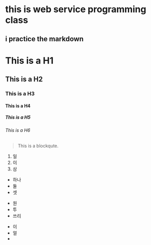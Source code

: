 this is web service programming class
=============
i practice the markdown
-------------
# This is a H1
## This is a H2
### This is a H3
#### This is a H4
##### This is a H5
###### This is a H6


>This is a blockqute.


1. 일
2. 이
3. 삼

* 하나
* 둘
* 셋
+ 원
+ 투
+ 쓰리
- 이
- 얼
- 

